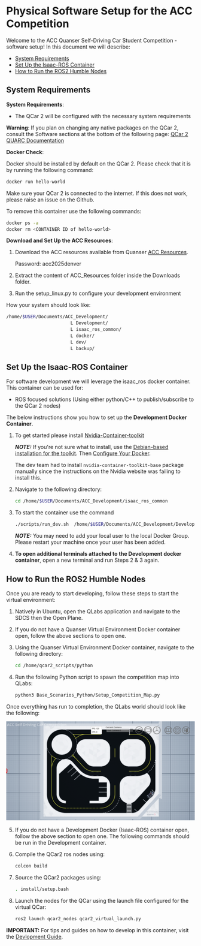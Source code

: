 # Physical Software Setup for the ACC Competition <!-- omit in toc -->

Welcome to the ACC Quanser Self-Driving Car Student Competition - software setup!
In this document we will describe:

- [System Requirements](#system-requirements)
- [Set Up the Isaac-ROS Container](#set-up-the-isaac-ros-container)
- [How to Run the ROS2 Humble Nodes](#how-to-run-the-ros2-humble-nodes)

## System Requirements

**System Requirements**:

- The QCar 2 will be configured with the necessary system requirements

**Warning**: If you plan on changing any native packages on the QCar 2, consult the Software sections at the bottom of the following page: [QCar 2 QUARC Documentation](https://docs.quanser.com/quarc/documentation/qcar2.html)

**Docker Check**:

Docker should be installed by default on the QCar 2. Please check that it is by running the following command:

```bash
docker run hello-world
```

Make sure your QCar 2 is connected to the internet. If this does not work, please raise an issue on the Github.

To remove this container use the following commands:

```bash
docker ps -a
docker rm <CONTAINER ID of hello-world>
```

**Download and Set Up the ACC Resources**:

1. Download the ACC resources available from Quanser [ACC Resources](https://quanserinc.box.com/s/g2690n3jwbhquwr8uqdz0b45m5wx945z).

   Password: acc2025denver

2. Extract the content of ACC_Resources folder inside the Downloads folder.

3. Run the setup_linux.py to configure your development environment

How your system should look like:

``` bash
/home/$USER/Documents/ACC_Development/ 
                        L Development/
                        L isaac_ros_common/
                        L docker/
                        L dev/
                        L backup/
```

## Set Up the Isaac-ROS Container

For software development we will leverage the isaac_ros docker container. This container can be used for:

- ROS focused solutions (Using either python/C++ to publish/subscribe to the QCar 2 nodes)

The below instructions show you how to set up the **Development Docker Container**.

1. To get started please install [Nvidia-Container-toolkit](https://docs.nvidia.com/datacenter/cloud-native/container-toolkit/latest/install-guide.html#installing-the-nvidia-container-toolkit)

    **_NOTE:_**  If you're not sure what to install, use the [Debian-based installation for the toolkit](https://docs.nvidia.com/datacenter/cloud-native/container-toolkit/latest/install-guide.html#with-apt-ubuntu-debian). Then [Configure Your Docker](https://docs.nvidia.com/datacenter/cloud-native/container-toolkit/latest/install-guide.html#with-apt-ubuntu-debian).

    The dev team had to install `nvidia-container-toolkit-base` package manually since the instructions on the Nvidia website was failing to install this.

2. Navigate to the following directory:

    ```bash
    cd /home/$USER/Documents/ACC_Development/isaac_ros_common
    ```

3. To start the container use the command

    ```bash
    ./scripts/run_dev.sh  /home/$USER/Documents/ACC_Development/Development
    ```

    **_NOTE:_**  You may need to add your local user to the local Docker Group. Please restart your machine once your user has been added.

4. **To open additional terminals attached to the Development docker container**, open a new terminal and run Steps 2 & 3 again.

## How to Run the ROS2 Humble Nodes

Once you are ready to start developing, follow these steps to start the virtual environment:

1. Natively in Ubuntu, open the QLabs application and navigate to the SDCS then the Open Plane.

2. If you do not have a Quanser Virtual Environment Docker container open, follow the above sections to open one.

3. Using the Quanser Virtual Environment Docker container, navigate to the following directory:

    ```bash
    cd /home/qcar2_scripts/python
    ```

4. Run the following Python script to spawn the competition map into QLabs:

    ```bash
    python3 Base_Scenarios_Python/Setup_Competition_Map.py
    ```

Once everything has run to completion, the QLabs world should look like the following:

![QLabs after running Setup_Competition_Map.py](https://github.com/quanser/ACC-Competition-2025/blob/main/Software_Guides/Pictures/HowToStart.png)

5. If you do not have a Development Docker (Isaac-ROS) container open, follow the above section to open one. The following commands should be run in the Development container.

6. Compile the QCar2 ros nodes using:

    ```bash
    colcon build
    ```

6. Source the QCar2 packages using:

    ```bash
    . install/setup.bash
    ```

7. Launch the nodes for the QCar using the launch file configured for the virtual QCar:

    ```bash
    ros2 launch qcar2_nodes qcar2_virtual_launch.py
    ```

**IMPORTANT:** For tips and guides on how to develop in this container, visit the [Devlopment Guide](https://github.com/quanser/ACC-Competition-2025/blob/main/Software_Guides/Development%20Guide.md).
